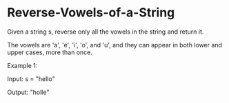 # Reverse-Vowels-of-a-String

Given a string s, reverse only all the vowels in the string and return it.

The vowels are 'a', 'e', 'i', 'o', and 'u', and they can appear in both lower and upper cases, more than once.

Example 1:

  Input: s = "hello"
  
  Output: "holle"
